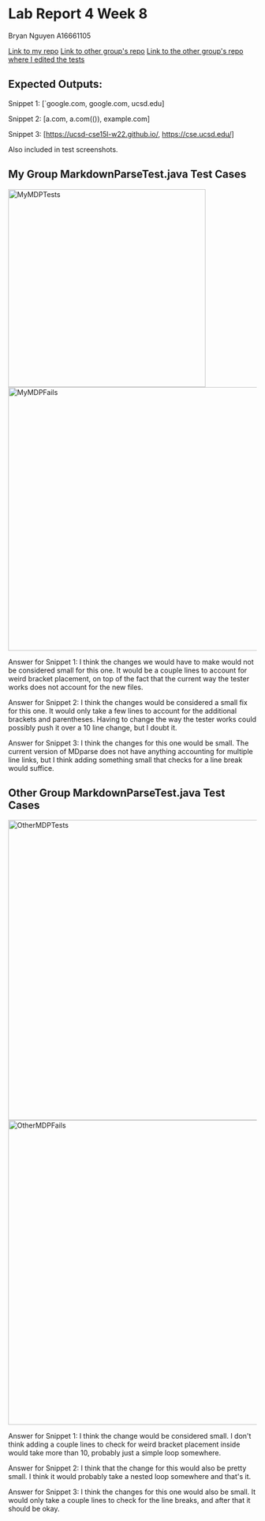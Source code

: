 # Lab Report 4 Week 8

Bryan Nguyen A16661105

[Link to my repo](https://github.com/b4nguyen/markdown-parse)
[Link to other group's repo](https://github.com/aajc/markdown-parse)
[Link to the other group's repo where I edited the tests](https://github.com/b4nguyen/markdown-parse2)

## Expected Outputs:
Snippet 1: [`google.com, google.com, ucsd.edu]

Snippet 2: [a.com, a.com(()), example.com]

Snippet 3: [https://ucsd-cse15l-w22.github.io/, https://cse.ucsd.edu/]

Also included in test screenshots.

## My Group MarkdownParseTest.java Test Cases

<img width="400" alt="MyMDPTests" src="https://user-images.githubusercontent.com/97714611/155679989-fd246329-8d36-47b1-9b12-70518f076b16.png">
<img width="533" alt="MyMDPFails" src="https://user-images.githubusercontent.com/97714611/155680138-ec8b5545-bbc2-4e55-bc0c-3ced7d845ec5.png">

Answer for Snippet 1: 
I think the changes we would have to make would not be considered small for this one. It would be a couple lines to account for weird bracket placement, on top of the fact
that the current way the tester works does not account for the new files.

Answer for Snippet 2:
I think the changes would be considered a small fix for this one. It would only take a few lines to account for the additional brackets and parentheses. Having to change the way the 
tester works could possibly push it over a 10 line change, but I doubt it.

Answer for Snippet 3:
I think the changes for this one would be small. The current version of MDparse does not have anything accounting for multiple line links, but I think adding
something small that checks for a line break would suffice.

## Other Group MarkdownParseTest.java Test Cases

<img width="607" alt="OtherMDPTests" src="https://user-images.githubusercontent.com/97714611/155680162-5dede1c3-4786-4ed7-a434-431c5f7d8531.png">
<img width="616" alt="OtherMDPFails" src="https://user-images.githubusercontent.com/97714611/155680175-48b5e3aa-a8ce-46fc-8690-4bf6aa4caa14.png">

Answer for Snippet 1:
I think the change would be considered small. I don't think adding a couple lines to check for weird bracket placement inside would take more than 10, probably
just a simple loop somewhere.

Answer for Snippet 2:
I think that the change for this would also be pretty small. I think it would probably take a nested loop somewhere and that's it.

Answer for Snippet 3:
I think the changes for this one would also be small. It would only take a couple lines to check for the line breaks, and after that it should be okay.

